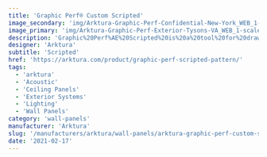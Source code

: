 ```yaml
---
title: 'Graphic Perf® Custom Scripted'
image_secondary: 'img/Arktura-Graphic-Perf-Confidential-New-York_WEB_1-1600x1078.jpg'
image_primary: 'img/Arktura-Graphic-Perf-Exterior-Tysons-VA_WEB_1-scaled.jpg'
description: 'Graphic%20Perf%AE%20Scripted%20is%20a%20tool%20for%20drawing%20in%20metal.%20Arktura%u2019s%20in-house%20team%20has%20created%20software%20to%20fuel%20designers%u2019%20and%20architects%u2019%20creative%20sensibilities%2C%20and%20our%20advanced%20manufacturing%20technology%20provides%20the%20flexibility%20to%20execute%20any%20design.%20With%20Graphic%20Perf%AE%20Scripted%2C%20create%20a%20pattern%20and%20shape%20the%20identity%20of%20your%20space.%20%A0'
designer: 'Arktura'
subtitle: 'Scripted'
href: 'https://arktura.com/product/graphic-perf-scripted-pattern/'
tags:
  - 'arktura'
  - 'Acoustic'
  - 'Ceiling Panels'
  - 'Exterior Systems'
  - 'Lighting'
  - 'Wall Panels'
category: 'wall-panels'
manufacturer: 'Arktura'
slug: '/manufacturers/arktura/wall-panels/arktura-graphic-perf-custom-scripted'
date: '2021-02-17'
---
```

